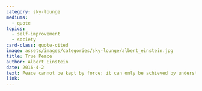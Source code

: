 ```yaml
---
category: sky-lounge
mediums:
  - quote
topics:
  - self-improvement
  - society
card-class: quote-cited
image: assets/images/categories/sky-lounge/albert_einstein.jpg
title: True Peace
author: Albert Einstein
date: 2016-4-2
text: Peace cannot be kept by force; it can only be achieved by understanding.
link:
---
```


